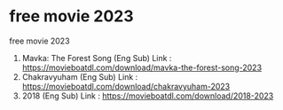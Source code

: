 # free movie 2023
free movie 2023
1.  Mavka: The Forest Song (Eng Sub)
   Link : https://movieboatdl.com/download/mavka-the-forest-song-2023
2.  Chakravyuham (Eng Sub)
   Link : https://movieboatdl.com/download/chakravyuham-2023
3.  2018 (Eng Sub)
   Link : https://movieboatdl.com/download/2018-2023
